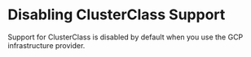 # Disabling ClusterClass Support

Support for ClusterClass is disabled by default when you use the GCP infrastructure provider.
